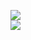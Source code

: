 [![](https://img.shields.io/badge/Made%20With-Github%20Spray-lightgrey.svg?style=for-the-badge&logo=github)](https://github.com/Annihil/github-spray#651)  
[![](https://i.imgur.com/2DrTn0Z.gif)](https://github.com/Annihil/github-spray)